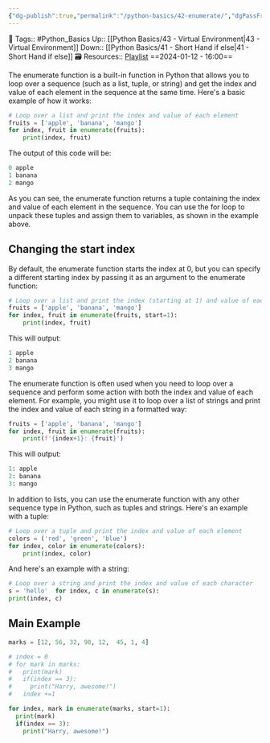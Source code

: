 ```yaml
---
{"dg-publish":true,"permalink":"/python-basics/42-enumerate/","dgPassFrontmatter":true,"noteIcon":"3","created":"2024-01-12T16:00:15.896+05:30","updated":"2024-01-13T11:39:43.405+05:30"}
---
```


🧶 Tags:: #Python_Basics 
Up:: [[Python Basics/43 - Virtual Environment\|43 - Virtual Environment]]
Down:: [[Python Basics/41 - Short Hand if else\|41 - Short Hand if else]]
🗃 Resources:: [Playlist](https://www.youtube.com/playlist?list=PLu0W_9lII9agwh1XjRt242xIpHhPT2llg)
==2024-01-12 - 16:00==

The enumerate function is a built-in function in Python that allows you to loop over a sequence (such as a list, tuple, or string) and get the index and value of each element in the sequence at the same time. Here's a basic example of how it works:
```python
# Loop over a list and print the index and value of each element
fruits = ['apple', 'banana', 'mango']
for index, fruit in enumerate(fruits):
	print(index, fruit)
```

The output of this code will be:
```python
0 apple
1 banana
2 mango
```

As you can see, the enumerate function returns a tuple containing the index and value of each element in the sequence. You can use the for loop to unpack these tuples and assign them to variables, as shown in the example above.

## Changing the start index
By default, the enumerate function starts the index at 0, but you can specify a different starting index by passing it as an argument to the enumerate function:
```python
# Loop over a list and print the index (starting at 1) and value of each element
fruits = ['apple', 'banana', 'mango']
for index, fruit in enumerate(fruits, start=1):
	print(index, fruit)
```

This will output:
```python
1 apple
2 banana
3 mango
```

The enumerate function is often used when you need to loop over a sequence and perform some action with both the index and value of each element. For example, you might use it to loop over a list of strings and print the index and value of each string in a formatted way:
```python
fruits = ['apple', 'banana', 'mango']
for index, fruit in enumerate(fruits):
	print(f'{index+1}: {fruit}')
```

This will output:
```python
1: apple
2: banana
3: mango
```

In addition to lists, you can use the enumerate function with any other sequence type in Python, such as tuples and strings. Here's an example with a tuple:
```python
# Loop over a tuple and print the index and value of each element
colors = ('red', 'green', 'blue')
for index, color in enumerate(colors):
	print(index, color)
```

And here's an example with a string:
```python
# Loop over a string and print the index and value of each character
s = 'hello'  for index, c in enumerate(s):
print(index, c)
```

## Main Example
```python
marks = [12, 56, 32, 98, 12,  45, 1, 4]

# index = 0
# for mark in marks:
#   print(mark)
#   if(index == 3):
#     print("Harry, awesome!")
#   index +=1

for index, mark in enumerate(marks, start=1):
  print(mark)
  if(index == 3):
    print("Harry, awesome!")
```